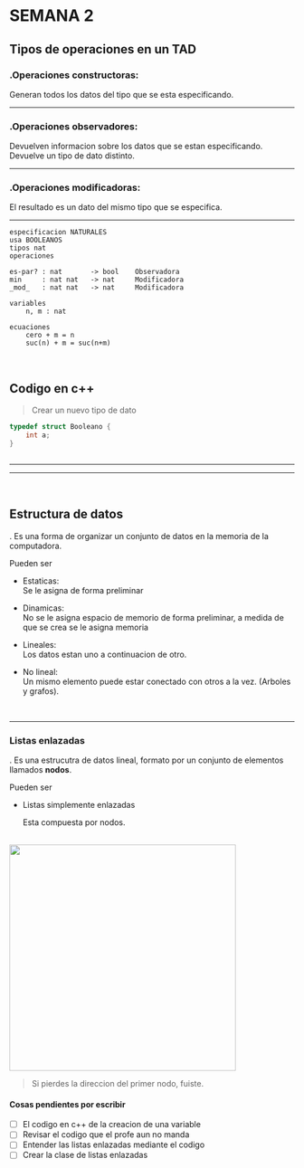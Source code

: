 # SEMANA 2

## Tipos de operaciones en un TAD

### .Operaciones constructoras: 
Generan todos los datos del tipo que se esta especificando.

---

### .Operaciones observadores: 
Devuelven informacion sobre los datos que se estan especificando. Devuelve un tipo de dato distinto.

---
### .Operaciones modificadoras: 
El resultado es un dato del mismo tipo que se especifica. 

---



``` 
especificacion NATURALES
usa BOOLEANOS
tipos nat
operaciones

es-par? : nat       -> bool    Observadora
min     : nat nat   -> nat     Modificadora
_mod_   : nat nat   -> nat     Modificadora

variables 
    n, m : nat

ecuaciones 
    cero + m = n
    suc(n) + m = suc(n+m)   
```
</br>

## Codigo en c++
> Crear un nuevo tipo de dato
```c++
typedef struct Booleano {
    int a;
}



```

---
---
</br>

## Estructura de datos
. Es una forma de organizar un conjunto de datos en la memoria de la computadora.

 Pueden ser

* Estaticas: </br>
    Se le asigna de forma preliminar
     
* Dinamicas: </br>
    No se le asigna espacio de memorio de forma preliminar, a medida de que se crea se le asigna memoria

* Lineales: </br>
    Los datos estan uno a continuacion de otro. 

* No lineal: </br>
    Un mismo elemento puede estar conectado con otros a la vez. (Arboles y grafos).

</br>

---
### Listas enlazadas

. Es una estrucutra de datos lineal, formato por un conjunto de elementos llamados **nodos**.

 Pueden ser
 * Listas simplemente enlazadas

    Esta compuesta por nodos.

</br>

<img src = "https://3.bp.blogspot.com/-6EUgwAAj1kU/ThZFDH5QJOI/AAAAAAAAAEM/Rae9N-EvcBo/s1600/enlace+simple.jpg" width = "400px">

> Si pierdes la direccion del primer nodo, fuiste.


#### Cosas pendientes por escribir
* [ ] El codigo en c++ de la creacion de una variable
* [ ] Revisar el codigo que el profe aun no manda
* [ ] Entender las listas enlazadas mediante el codigo   
* [ ] Crear la clase de listas enlazadas    